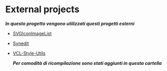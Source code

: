 # External projects

***In questo progetto vengono utilizzati questi progetti esterni***

- [SVGIconImageList][1]

- [Synedit][2]

- [VCL-Style-Utils][3]

  ***Per comodità di ricompilazione sono stati aggiunti in questa cartella***

[1]: https://github.com/EtheaDev/SVGShellExtensions/releases/latest/download/SVGShellExtensionsSetup.exe
[2]: https://github.com/EtheaDev/SVGIconImageList
[3]: https://github.com/SynEdit/SynEdit